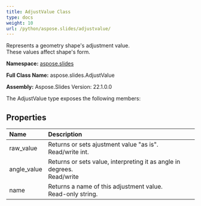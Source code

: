 ```yaml
---
title: AdjustValue Class
type: docs
weight: 10
url: /python/aspose.slides/adjustvalue/
---
```


Represents a geometry shape's adjustment value.<br/>            These values affect shape's form.

**Namespace:** [aspose.slides](/python/aspose.slides/)

**Full Class Name:** aspose.slides.AdjustValue

**Assembly:**  Aspose.Slides Version: 22.1.0.0

The AdjustValue type exposes the following members:
## **Properties**
|**Name**|**Description**|
| :- | :- |
|raw_value|Returns or sets ajustment value "as is".<br/>            Read/write int.|
|angle_value|Returns or sets value, interpreting it as angle in degrees.<br/>            Read/write|
|name|Returns a name of this adjustment value.<br/>            Read-only string.|
